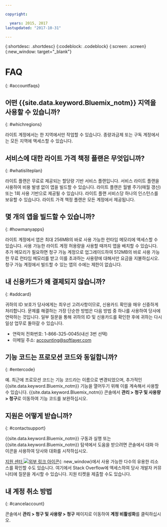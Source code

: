 ```yaml
---

copyright:

  years: 2015, 2017
lastupdated: "2017-10-31"

---
```


{:shortdesc: .shortdesc}
{:codeblock: .codeblock}
{:screen: .screen}
{:new_window: target="_blank"}

# FAQ
{: #accountfaqs}

## 어떤 {{site.data.keyword.Bluemix_notm}} 지역을 사용할 수 있습니까? 
{: #whichregions}

라이트 계정에서는 한 지역에서만 작업할 수 있습니다. 종량과금제 또는 구독 계정에서는 모든 지역에 액세스할 수 있습니다. 

## 서비스에 대한 라이트 가격 책정 플랜은 무엇입니까? 
{: #whatisliteplan}

라이트 플랜은 무료로 제공되는 할당량 기반 서비스 플랜입니다. 서비스 라이트 플랜을 사용하여 비용 발생 없이 앱을 빌드할 수 있습니다. 라이트 플랜은 월별 주기(매월 갱신) 또는 1회 사용 기반으로 제공될 수 있습니다. 라이트 플랜 서비스당 하나의 인스턴스를 보유할 수 있습니다. 라이트 가격 책정 플랜은 모든 계정에서 제공됩니다. 

## 몇 개의 앱을 빌드할 수 있습니까?
{: #howmanyapps}

라이트 계정에서 앱은 최대 256MB의 바로 사용 가능한 런타임 메모리에 액세스할 수 있습니다. 사용 가능한 라이트 계정 허용량을 사용할 때까지 앱을 배치할 수 있습니다. 추가 메모리가 필요하면 청구 가능 계정으로 업그레이드하여 512MB의 바로 사용 가능한 무료 런타임 메모리를 받고 이를 초과하는 사용량에 대해서만 요금을 지불하십시오. 청구 가능 계정에서 빌드할 수 있는 앱의 수에는 제한이 없습니다. 

## 내 신용카드가 왜 결제되지 않습니까? 
{: #addcard}

귀하의 ID 보호가 당사에게는 최우선 고려사항이므로, 신용카드 확인을 매우 신중하게 처리합니다. 문제를 해결하는 가장 단순한 방법은 다음 방법 중 하나를 사용하여 당사에 연락하는 것입니다. 일부 질문을 통해 귀하의 ID 및 신용카드를 확인한 후에 귀하는 다시 일상 업무로 돌아갈 수 있습니다. 

   * 연락처 전화번호: 1-866-325-0045(내선 3번 선택)
   * 이메일 주소: [accounting@softlayer.com](accounting@softlayer.com)

## 기능 코드는 프로모션 코드와 동일합니까? 
{: #entercode}

예. 최근에 프로모션 코드는 기능 코드라는 이름으로 변경되었으며, 추가적인 {{site.data.keyword.Bluemix_notm}} 기능을 열어두기 위해 이를 계속해서 사용할 수 있습니다. {{site.data.keyword.Bluemix_notm}} 콘솔에서 **관리 > 청구 및 사용량 > 청구**로 이동하여 기능 코드를 보완하십시오. 

## 지원은 어떻게 받습니까?
{: #contactsupport}

{{site.data.keyword.Bluemix_notm}} 구동과 실행 또는 {{site.data.keyword.Bluemix_notm}} 탐색에서 도움을 받으려면 콘솔에서 대화 아이콘을 사용하여 당사와 대화를 시작하십시오. 

[지원 센터 ![외부 링크 아이콘](../icons/launch-glyph.svg)](https://console.bluemix.net/unifiedsupport/supportcenter){: new_window}에서 사용 가능한 다수의 유용한 리소스를 확인할 수도 있습니다. 여기에서 Stack Overflow에 액세스하여 당사 개발자 커뮤니티에 질문을 게시할 수 있습니다. 지원 티켓을 제출할 수도 있습니다.   

## 내 계정 취소 방법
{: #cancelaccount}

콘솔에서 **관리 > 청구 및 사용량 > 청구** 페이지로 이동하여 **계정 비활성화**를 클릭하십시오. 
